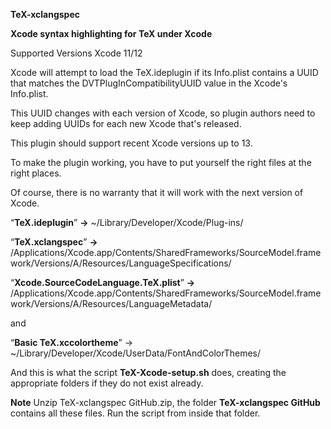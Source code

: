 **TeX-xclangspec**

**Xcode syntax highlighting for TeX under Xcode**

Supported Versions Xcode 11/12 

Xcode will attempt to load the TeX.ideplugin if its Info.plist contains a UUID that matches the DVTPlugInCompatibilityUUID value in the Xcode's Info.plist.

This UUID changes with each version of Xcode, so plugin authors need to keep adding UUIDs for each new Xcode that's released.

This plugin should support recent Xcode versions up to 13.

To make the plugin working, you have to put yourself the right files at the right places.

Of course, there is no warranty that it will work with the next version of Xcode.

“**TeX.ideplugin**” **->** ~/Library/Developer/Xcode/Plug-ins/

“**TeX.xclangspec**” **->** /Applications/Xcode.app/Contents/SharedFrameworks/SourceModel.framework/Versions/A/Resources/LanguageSpecifications/

“**Xcode.SourceCodeLanguage.TeX.plist**” **->** /Applications/Xcode.app/Contents/SharedFrameworks/SourceModel.framework/Versions/A/Resources/LanguageMetadata/

and

“**Basic TeX.xccolortheme**” -> ~/Library/Developer/Xcode/UserData/FontAndColorThemes/

And this is what the script **TeX-Xcode-setup.sh** does, creating the appropriate folders if they do not exist already.

**Note** Unzip TeX-xclangspec GitHub.zip, the folder **TeX-xclangspec GitHub** contains all these files. Run the script from inside that folder.
